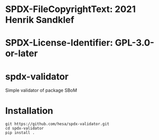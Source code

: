 # SPDX-FileCopyrightText: 2021 Henrik Sandklef
#
# SPDX-License-Identifier: GPL-3.0-or-later

# spdx-validator

Simple validator of package SBoM

# Installation

```
git https://github.com/hesa/spdx-validator.git
cd spdx-validator
pip install .
```

